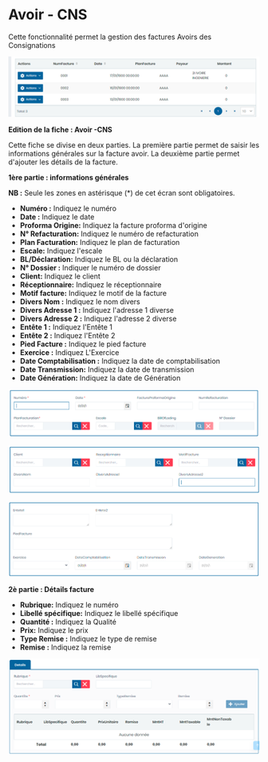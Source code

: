 # Avoir - CNS

Cette fonctionnalité permet la gestion des factures Avoirs des Consignations

![](../../../.gitbook/assets/listeImportAvoir.PNG)

**Edition de la fiche : Avoir -CNS**

Cette fiche se divise en deux parties. La première partie permet de saisir les informations générales sur la facture avoir. La deuxième partie permet d'ajouter les détails de la facture.

**1ère partie :  informations générales**

**NB :** Seule les zones en astérisque (\*) de cet écran sont obligatoires.

* **Numéro :**  Indiquez le numéro
* **Date :** Indiquez le date
* **Proforma Origine:** Indiquez la facture proforma d'origine
* **N° Refacturation:** Indiquez le numéro de refacturation
* **Plan Facturation:** Indiquez le plan de facturation
* **Escale:** Indiquez l'escale
* **BL/Déclaration:** Indiquez le BL ou la déclaration
* **N° Dossier :** Indiquer le numéro de dossier
* **Client:** Indiquez le client
* **Réceptionnaire:**  Indiquez le réceptionnaire
* **Motif facture:** Indiquez le motif de la facture
* **Divers Nom :** Indiquez le nom divers
* **Divers Adresse 1 :** Indiquez l'adresse 1 diverse
* **Divers Adresse 2 :** Indiquez l'adresse 2 diverse
* **Entête 1 :** Indiquez l'Entête 1
* **Entête 2 :** Indiquez l'Entête 2
* **Pied Facture :** Indiquez le pied facture
* **Exercice :** Indiquez L'Exercice&#x20;
* **Date Comptabilisation  :** Indiquez la date de comptabilisation&#x20;
* **Date Transmission:** Indiquez la date de transmission
* **Date Génération:** Indiquez la date de Génération

![](../../../.gitbook/assets/facture1.PNG)

![](../../../.gitbook/assets/facture2.PNG)

![](../../../.gitbook/assets/facture3.PNG)

**2è partie :  Détails facture**

* **Rubrique:**  Indiquez le numéro
* **Libellé spécifique:** Indiquez le libellé spécifique
* **Quantité :** Indiquez la Qualité
* **Prix:** Indiquez le prix
* **Type Remise :** Indiquez le type de remise
* **Remise :** Indiquez la remise

![](../../../.gitbook/assets/facture4.PNG)
